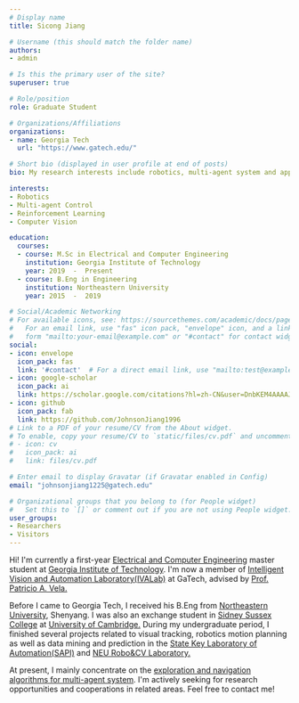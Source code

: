```yaml
---
# Display name
title: Sicong Jiang

# Username (this should match the folder name)
authors:
- admin

# Is this the primary user of the site?
superuser: true

# Role/position
role: Graduate Student 

# Organizations/Affiliations
organizations:
- name: Georgia Tech
  url: "https://www.gatech.edu/"

# Short bio (displayed in user profile at end of posts)
bio: My research interests include robotics, multi-agent system and appilcations of reinforcement learning.

interests:
- Robotics
- Multi-agent Control 
- Reinforcement Learning
- Computer Vision

education:
  courses:
  - course: M.Sc in Electrical and Computer Engineering
    institution: Georgia Institute of Technology
    year: 2019  -  Present
  - course: B.Eng in Engineering
    institution: Northeastern University
    year: 2015  -  2019

# Social/Academic Networking
# For available icons, see: https://sourcethemes.com/academic/docs/page-builder/#icons
#   For an email link, use "fas" icon pack, "envelope" icon, and a link in the
#   form "mailto:your-email@example.com" or "#contact" for contact widget.
social:
- icon: envelope
  icon_pack: fas
  link: '#contact'  # For a direct email link, use "mailto:test@example.org".
- icon: google-scholar
  icon_pack: ai
  link: https://scholar.google.com/citations?hl=zh-CN&user=DnbKEM4AAAAJ
- icon: github
  icon_pack: fab
  link: https://github.com/JohnsonJiang1996
# Link to a PDF of your resume/CV from the About widget.
# To enable, copy your resume/CV to `static/files/cv.pdf` and uncomment the lines below.
# - icon: cv
#   icon_pack: ai
#   link: files/cv.pdf

# Enter email to display Gravatar (if Gravatar enabled in Config)
email: "johnsonjiang1225@gatech.edu"

# Organizational groups that you belong to (for People widget)
#   Set this to `[]` or comment out if you are not using People widget.
user_groups:
- Researchers
- Visitors
---
```

Hi! I'm currently a first-year [Electrical and Computer Engineering](https://www.ece.gatech.edu/) master student at [Georgia Institute of Technology](https://www.gatech.edu). I'm now a member of [Intelligent Vision and Automation Laboratory(IVALab)](https://ivalab.gatech.edu/) at GaTech, advised by [Prof. Patricio A. Vela.](https://www.ece.gatech.edu/faculty-staff-directory/patricio-antonio-vela)

Before I came to Georgia Tech, I received his B.Eng from [Northeastern University](http://english.neu.edu.cn/), Shenyang. I was also an exchange student in [Sidney Sussex College](https://www.sid.cam.ac.uk/) at [University of Cambridge.](https://www.cam.ac.uk/) During my undergraduate period, I finished several projects related to visual tracking, robotics motion planning  as well as data mining and prediction in the [State Key Laboratory of Automation(SAPI)](http://www.sapi.neu.edu.cn/sapienglish/) and [NEU Robo&CV Laboratory.](http://www.rse.neu.edu.cn/rseenglish/)

At present, I mainly concentrate on the [exploration and navigation algorithms for multi-agent system](https://github.com/JohnsonJiang1996/Special-Problem/tree/master/DDPG). I'm actively seeking for research opportunities and cooperations in related areas. Feel free to contact me!